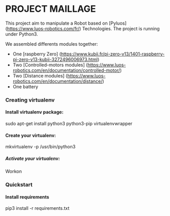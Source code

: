 # PROJECT MAILLAGE

This project aim to manipulate a Robot based on [Pyluos] (https://www.luos-robotics.com/fr/) Technologies.
The project is running under Python3.

We assembled differents modules together: 
- One [raspberry Zero] (https://www.kubii.fr/pi-zero-v13/1401-raspberry-pi-zero-v13-kubii-3272496006973.html)
- Two [Controlled-motors modules] (https://www.luos-robotics.com/en/documentation/controlled-motor/)
- Two [Distance modules] (https://www.luos-robotics.com/en/documentation/distance/)
- One battery

### Creating virtualenv

#### Install virtualenv package:


sudo apt-get install python3 python3-pip virtualenvwrapper


#### Create your virtualenv:

mkvirtualenv -p /usr/bin/python3 <venv-name>


##### Activate your virtualenv:

Workon <venv-name>

### Quickstart

#### Install requirements

pip3 install -r requirements.txt


